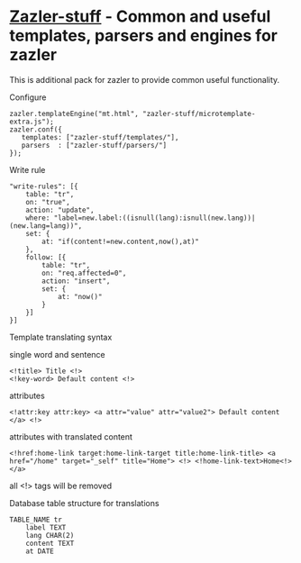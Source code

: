 
# [Zazler-stuff](http://www.zazler.com/) - Common and useful templates, parsers and engines for zazler

This is additional pack for zazler to provide common useful functionality.

Configure 

    zazler.templateEngine("mt.html", "zazler-stuff/microtemplate-extra.js");
    zazler.conf({
       templates: ["zazler-stuff/templates/"],
       parsers  : ["zazler-stuff/parsers/"]
    });

Write rule

    "write-rules": [{ 
        table: "tr",   
        on: "true", 
        action: "update", 
        where: "label=new.label:((isnull(lang):isnull(new.lang))|(new.lang=lang))", 
        set: { 
            at: "if(content!=new.content,now(),at)" 
        },
        follow: [{ 
            table: "tr", 
            on: "req.affected=0", 
            action: "insert", 
            set: { 
                at: "now()" 
            } 
        }] 
    }]

Template translating syntax

single word and sentence

    <!title> Title <!>
    <!key-word> Default content <!>

attributes

    <!attr:key attr:key> <a attr="value" attr="value2"> Default content </a> <!>

attributes with translated content

    <!href:home-link target:home-link-target title:home-link-title> <a href="/home" target="_self" title="Home"> <!> <!home-link-text>Home<!> </a>

all <!> tags will be removed


Database table structure for translations

    TABLE_NAME tr
        label TEXT
        lang CHAR(2) 
        content TEXT
        at DATE